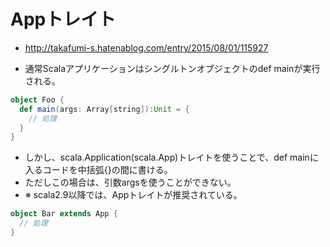 # Appトレイト
- http://takafumi-s.hatenablog.com/entry/2015/08/01/115927

- 通常Scalaアプリケーションはシングルトンオブジェクトのdef mainが実行される。

```scala
object Foo {
  def main(args: Array[string]):Unit = {
    // 処理
  }
}
```

- しかし、scala.Application(scala.App)トレイトを使うことで、def mainに入るコードを中括弧{}の間に書ける。
- ただしこの場合は、引数argsを使うことができない。
- ※ scala2.9以降では、Appトレイトが推奨されている。
```scala
object Bar extends App {
  // 処理
}
```

